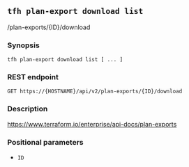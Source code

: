 ## `tfh plan-export download list`

/plan-exports/{ID}/download

### Synopsis

    tfh plan-export download list [ ... ]

### REST endpoint

    GET https://{HOSTNAME}/api/v2/plan-exports/{ID}/download

### Description

https://www.terraform.io/enterprise/api-docs/plan-exports

### Positional parameters

* `ID`

